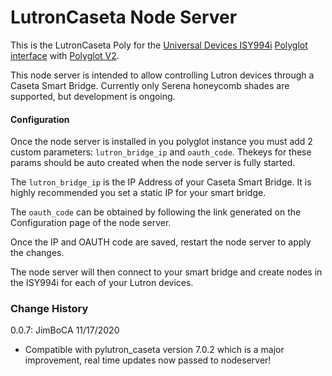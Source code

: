 # LutronCaseta Node Server

This is the LutronCaseta Poly for the [Universal Devices ISY994i](https://www.universal-devices.com/residential/ISY) [Polyglot interface](http://www.universal-devices.com/developers/polyglot/docs/) with  [Polyglot V2](https://github.com/Einstein42/udi-polyglotv2).

This node server is intended to allow controlling Lutron devices through a Caseta Smart Bridge. Currently only Serena honeycomb shades are supported, but development is ongoing.

#### Configuration

Once the node server is installed in you polyglot instance you must add 2 custom parameters: `lutron_bridge_ip` and `oauth_code`. Thekeys for these params should be auto created when the node server is fully started.

The `lutron_bridge_ip` is the IP Address of your Caseta Smart Bridge. It is highly recommended you set a static IP for your smart bridge.

The `oauth_code` can be obtained by following the link generated on the Configuration page of the node server.

Once the IP and OAUTH code are saved, restart the node server to apply the changes.

The node server will then connect to your smart bridge and create nodes in the ISY994i for each of your Lutron devices.

### Change History

0.0.7: JimBoCA 11/17/2020
  - Compatible with pylutron_caseta version 7.0.2 which is a major improvement, real time updates now passed to nodeserver!
